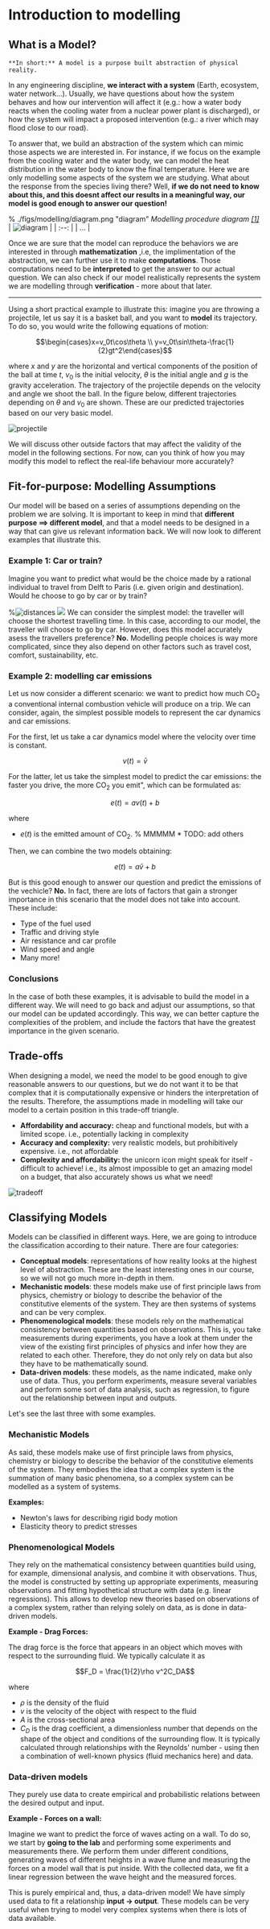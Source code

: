 # Introduction to modelling

## What is a Model?

```{note}
**In short:** A model is a purpose built abstraction of physical reality.
```

In any engineering discipline, **we interact with a system** (Earth, ecosystem, water network…). Usually, we have questions about how the system behaves and how our intervention will affect it (e.g.: how a water body reacts when the cooling water from a nuclear power plant is discharged), or how the system will impact a proposed intervention (e.g.: a river which may flood close to our road). 

To answer that, we build an abstraction of the system which can mimic those aspects we are interested in. For instance, if we focus on the example from the cooling water and the water body, we can model the heat distribution in the water body to know the final temperature. Here we are only modelling some aspects of the system we are studying. What about the response from the species living there? Well, **if we do not need to know about this, and this doesnt affect our results in a meaningful way, our model is good enough to answer our question!**

% ./figs/modelling/diagram.png "diagram" *Modelling procedure diagram [[1]](https://schoolbag.info/mathematics/numbers/103.html)*
| ![diagram](../replacement.svg) |
| :--: |
| ... |

Once we are sure that the model can reproduce the behaviors we are interested in through **mathematization** ,i.e, the implimentation of the abstraction, we can further use it to make **computations**. Those computations need to be **interpreted** to get the answer to our actual question. We can also check if our model realistically represents the system we are modelling through **verification** - more about that later.

***

Using a short practical example to illustrate this: imagine you are throwing a projectile, let us say it is a basket ball, and you want to **model** its trajectory. To do so, you would write the following equations of motion:

$$\begin{cases}x=v_0t\cos\theta \\ y=v_0t\sin\theta-\frac{1}{2}gt^2\end{cases}$$

where $x$ and $y$ are the horizontal and vertical components of the position of the ball at time $t$, $v_0$ is the initial velocity, $\theta$ is the initial angle and $g$ is the gravity acceleration. The trajectory of the projectile depends on the velocity and angle we shoot the ball. In the figure below, different trajectories depending on $\theta$ and $v_0$ are shown. These are our predicted trajectories based on our very basic model.

![projectile](https://files.mude.citg.tudelft.nl/projectile.png)

We will discuss other outside factors that may affect the validity of the model in the following sections. For now, can you think of how you may modify this model to reflect the real-life behaviour more accurately?

## Fit-for-purpose: Modelling Assumptions

Our model will be based on a series of assumptions depending on the problem we are solving. It is important to keep in mind that **different purpose $\implies$ different model**, and that a model needs to be designed in a way that can give us relevant information back. We will now look to different examples that illustrate this.

### Example 1: Car or train?

Imagine you want to predict what would be the choice made by a rational individual to travel from Delft to Paris (i.e. given origin and destination). Would he choose to go by car or by train?

%![distances](./figs/modelling/distances.png "distances")
![](../replacement.svg)
We can consider the simplest model: the traveller will choose the shortest travelling time. In this case, according to our model, the traveller will choose to go by car. However, does this model accurately asess the travellers preference? **No.** Modelling people choices is way more complicated, since they also depend on other factors such as travel cost, comfort, sustainability, etc.

### Example 2: modelling car emissions

Let us now consider a different scenario: we want to predict how much $\text{CO}_2$ a conventional internal combustion vehicle will produce on a trip. We can consider, again, the simplest possible models to represent the car dynamics and car emissions. 

For the first, let us take a car dynamics model where the velocity over time is constant. 

$$
v(t) = \bar{v}
$$

For the latter, let us take the simplest model to predict the car emissions: the faster you drive, the more $\text{CO}_2$ you emit", which can be formulated as:

$$e(t) = av(t)+b$$

where
* $e(t)$ is the emitted amount of $\text{CO}_2$.
% MMMMM * TODO: add others

Then, we can combine the two models obtaining:

$$e(t) = a\bar{v}+b$$

But is this good enough to answer our question and predict the emissions of the vechicle? **No.** In fact, there are lots of factors that gain a stronger importance in this scenario that the model does not take into account. These include:

* Type of the fuel used
* Traffic and driving style
* Air resistance and car profile
* Wind speed and angle
* Many more!


### Conclusions
In the case of both these examples, it is advisable to build the model in a different way. We will need to go back and adjust our assumptions, so that our model can be updated accordingly. This way, we can better capture the complexities of the problem, and include the factors that have the greatest importance in the given scenario. 

## Trade-offs
 When designing a model, we need the model to be good enough to give reasonable answers to our questions, but we do not want it to be that complex that it is computationally expensive or hinders the interpretation of the results. Therefore, the assumptions made in modelling will take our model to a certain position in this trade-off triangle.

* **Affordability and accuracy:** cheap and functional models, but with a limited scope. i.e., potentially lacking in complexity
* **Accuracy and complexity:** very realistic models, but prohibitively expensive. i.e., not affordable
* **Complexity and affordability:** the unicorn icon might speak for itself - difficult to achieve! i.e., its almost impossible to get an amazing model on a budget, that also accurately shows us what we need!

![tradeoff](https://files.mude.citg.tudelft.nl/tradeoff.png "tradeoff")

## Classifying Models

Models can be classified in different ways. Here, we are going to introduce the classification according to their nature. There are four categories:

* **Conceptual models**: representations of how reality looks at the highest level of abstraction. These are the least interesting ones in our course, so we will not go much more in-depth in them. 
* **Mechanistic models**: these models make use of first principle laws from physics, chemistry or biology to describe the behavior of the constitutive elements of the system. They are then systems of systems and can be very complex.
* **Phenomenological models**: these models rely on the mathematical consistency between quantities based on observations. This is, you take measurements during experiments, you have a look at them under the view of the existing first principles of physics and infer how they are related to each other. Therefore, they do not only rely on data but also they have to be mathematically sound.
* **Data-driven models**: these models, as the name indicated, make only use of data. Thus, you perform experiments, measure several variables and perform some sort of data analysis, such as regression, to figure out the relationship between input and outputs. 

Let's see the last three with some examples.
### Mechanistic Models

As said, these models make use of first principle laws from physics, chemistry or biology to describe the behavior of the constitutive elements of the system. They embodies the idea that a complex system is the summation of many basic phenomena, so a complex system can be modelled as a system of systems.

**Examples:**
* Newton's laws for describing rigid body motion
* Elasticity theory to predict stresses

### Phenomenological Models

They rely on the mathematical consistency between quantities build using, for example, dimensional analysis, and combine it with observations. Thus, the model is constructed by setting up appropriate experiments, measuring observations and fitting hypothetical structure with data (e.g. linear regressions). This allows to develop new theories based on observations of a complex system, rather than relying solely on data, as is done in data-driven models. 

**Example - Drag Forces:**

The drag force is the force that appears in an object which moves with respect to the surrounding fluid. We typically calculate it as

$$F_D = \frac{1}{2}\rho v^2C_DA$$

where

* $\rho$ is the density of the fluid
* $v$ is the velocity of the object with respect to the fluid
* $A$ is the cross-sectional area
* $C_D$ is the drag coefficient, a dimensionless number that depends on the shape of the object and conditions of the surrounding flow. It is typically calculated through relationships with the Reynolds' number - using then a combination of well-known physics (fluid mechanics here) and data.

### Data-driven models

They purely use data to create empirical and probabilistic relations between the desired output and input.

**Example - Forces on a wall:**

Imagine we want to predict the force of waves acting on a wall. To do so, we start by **going to the lab** and performing some experiments and measurements there. We perform them under different conditions, generating waves of different heights in a wave flume and measuring the forces on a model wall that is put inside. With the collected data, we fit a linear regression between the wave height and the measured forces. 

This is purely empirical and, thus, a data-driven model! We have simply used data to fit a relationship **input -> output**. These models can be very useful when trying to model very complex systems when there is lots of data available.

